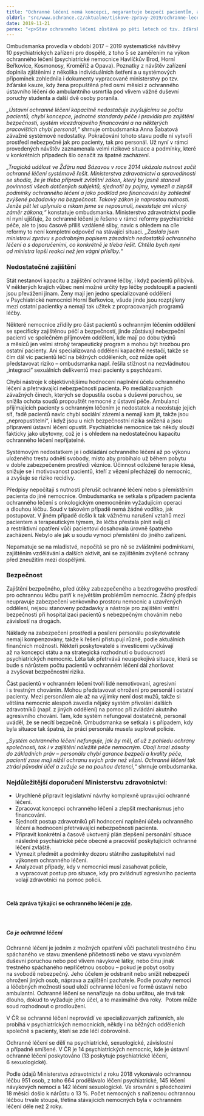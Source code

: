 ```yaml
---
title: "Ochranné léčení nemá koncepci, negarantuje bezpečí pacientům, ani personálu"
oldUrl: "src/www.ochrance.cz/aktualne/tiskove-zpravy-2019/ochranne-leceni-nema-koncepci-negarantuje-bezpeci-pacientum-ani-personalu"
date: 2019-11-21
perex: "<p>Stav ochranného léčení zůstává po pěti letech od tzv. žďárské kauzy stejný. Chybí koncepce a také zákonný rámec ochranného léčení je nedokonalý. Přísliby Ministerstva zdravotnictví zůstaly nenaplněny, probíhající reforma psychiatrické péče se ochranného léčení dotýká jen v detailech. Nejistota ohledně budoucího poslání psychiatrických nemocnic vede jen k přešlapování, jehož výsledkem může být další snižování bezpečnosti pacientů a personálu a špatné zacházení.</p>"
---
```


<!-- imported from the old website -->

<p>Ombudsmanka provedla v období 2017 – 2019 systematické návštěvy 10 psychiatrických zařízení pro dospělé, z toho 5 se zaměřením na výkon ochranného léčení (psychiatrické nemocnice Havlíčkův Brod, Horní Beřkovice, Kosmonosy, Kroměříž a Opava). Poznatky z návštěv zařízení doplnila zjištěními z několika individuálních šetření a u systémových připomínek zohlednila i dokumenty vypracované ministerstvy po tzv. žďárské kauze, kdy žena propuštěná před osmi měsíci z ochranného ústavního léčení do ambulantního usmrtila pod vlivem vážné duševní poruchy studenta a další dvě osoby poranila.</p> <p><i>„Ústavní ochranné léčení kapacitně nedostačuje zvyšujícímu se počtu pacientů, chybí koncepce, jednotné standardy péče i pravidla pro zajištění bezpečnosti, systém vícezdrojového financování a na některých pracovištích chybí personál,“</i> shrnuje ombudsmanka Anna Šabatová závažné systémové nedostatky. Pokračování tohoto stavu podle ní vytvoří prostředí nebezpečné jak pro pacienty, tak pro personál. Už nyní v rámci provedených návštěv zaznamenala velmi rizikové situace a podmínky, které v konkrétních případech šlo označit za špatné zacházení.</p> <p><i>„Tragická událost ve Žďáru nad Sázavou v roce 2014 ukázala nutnost začít ochranné léčení systémově řešit. Ministerstva zdravotnictví a spravedlnosti se shodla, že je třeba připravit zvláštní zákon, který by jasně stanovil povinnosti všech dotčených subjektů, sjednotil by pojmy, vymezil a zlepšil podmínky ochranného léčení a jako podklad pro financování by zohlednil zvýšené požadavky na bezpečnost. Takový zákon je naprostou nutností. Jenže pět let uplynulo a nikam jsme se neposunuli, neexistuje ani věcný záměr zákona,“</i> konstatuje ombudsmanka. Ministerstvo zdravotnictví podle ní nyní ujišťuje, že ochranné léčení je řešeno v rámci reformy psychiatrické péče, ale to jsou časově příliš vzdálené sliby, navíc s ohledem na cíle reformy to není kompletní odpověď na stávající situaci. <i>„Zaslala jsem ministrovi zprávu s podrobným popisem zásadních nedostatků ochranného léčení a s doporučeními, co konkrétně je třeba řešit. Chtěla bych nyní od ministra lepší reakci než jen vágní přísliby.“</i></p> <h3>Nedostatečné zajištění</h3> <p>Stát nestanoví kapacitu a zajištění ochranné léčby, i když pacientů přibývá. V některých krajích vůbec není možné určitý typ léčby podstoupit a pacienti jsou převáženi jinam. Ženy mají jen jedno specializované oddělení v Psychiatrické nemocnici Horní Beřkovice, všude jinde jsou rozptýleny mezi ostatní pacientky a nemají tak užitek z propracovaných programů léčby.</p> <p>Některé nemocnice zřídily pro část pacientů s ochranným léčením oddělení se specificky zajištěnou péčí a bezpečností, jinde zůstávají nebezpeční pacienti ve společném příjmovém oddělení, kde mají po dobu týdnů a měsíců jen velmi strohý terapeutický program a mohou být hrozbou pro ostatní pacienty. Ani specializovaná oddělení kapacitně nestačí, takže se čím dál víc pacientů léčí na běžných odděleních, což může opět představovat riziko – ombudsmanka např. řešila stížnost na nezvládnutou „integraci“ sexuálních delikventů mezi pacienty s psychózami.</p> <p>Chybí nástroje k objektivnějšímu hodnocení naplnění účelu ochranného léčení a přetrvávající nebezpečnosti pacienta. Po medializovaných závažných činech, kterých se dopustila osoba s duševní poruchou, se snížila ochota soudů propouštět nemocné z ústavní péče. Ambulancí přijímajících pacienty s ochranným léčením je nedostatek a neexistuje jejich síť, řadě pacientů navíc chybí sociální zázemí a nemají kam jít, takže jsou „nepropustitelní“, i když jsou u nich bezpečnostní rizika snížená a jsou připraveni ústavní léčení opustit. Psychiatrické nemocnice tak někdy slouží fakticky jako ubytovny, což je i s ohledem na nedostatečnou kapacitu ochranného léčení nepřijatelné.</p> <p>Systémovým nedostatkem je i odkládání ochranného léčení až po výkonu uloženého trestu odnětí svobody, místo aby probíhalo už během pobytu v dobře zabezpečeném prostředí věznice. Účinnost odložené terapie klesá, snižuje se i motivovanost pacientů, kteří z vězení přecházejí do nemocnic, a zvyšuje se riziko recidivy. </p> <p>Předpisy nepočítají s nutností přerušit ochranné léčení nebo s přemístěním pacienta do jiné nemocnice. Ombudsmanka se setkala s případem pacienta ochranného léčení s onkologickým onemocněním vyžadujícím operaci a dlouhou léčbu. Soud v takovém případě nemá žádné vodítko, jak postupovat. V jiném případě došlo k tak vážnému narušení vztahů mezi pacientem a terapeutickým týmem, že léčba přestala plnit svůj cíl a restriktivní opatření vůči pacientovi dosahovala úrovně špatného zacházení. Nebylo ale jak u soudu vymoci přemístění do jiného zařízení.</p> <p>Nepamatuje se na mladistvé, nepočítá se pro ně se zvláštními podmínkami, zajištěním vzdělávání a dalších aktivit, ani se zajištěním zvýšené ochrany před zneužitím mezi dospělými.</p> <h3>Bezpečnost</h3> <p>Zajištění bezpečného, před útěky zabezpečeného a bezdrogového prostředí pro ochrannou léčbu patří k největším problémům nemocnic. Žádný předpis neupravuje zabezpečení venkovního prostoru nemocnic a uzavřených oddělení, nejsou stanoveny požadavky a nástroje pro zajištění vnitřní bezpečnosti při hospitalizaci pacientů s nebezpečným chováním nebo závislostí na drogách. </p> <p>Náklady na zabezpečení prostředí a posílení personálu poskytovatelé nemají kompenzovány, takže k řešení přistupují různě, podle aktuálních finančních možností. Někteří poskytovatelé s investicemi vyčkávají až na koncepci státu a na strategická rozhodnutí o budoucnosti psychiatrických nemocnic. Léta tak přetrvává neuspokojivá situace, která se bude s nárůstem počtu pacientů v ochranném léčení dál zhoršovat a zvyšovat bezpečnostní rizika.</p> <p>Část pacientů v ochranném léčení tvoří lidé nemotivovaní, agresivní i s trestným chováním. Mohou představovat ohrožení pro personál i ostatní pacienty. Mezi personálem ale až na výjimky není dost mužů, takže si většina nemocnic alespoň zavedla nějaký systém přivolání dalších zdravotníků (např. z jiných oddělení) na pomoc při zvládání akutního agresivního chování. Tam, kde systém nefungoval dostatečně, personál uváděl, že se necítí bezpečně. Ombudsmanka se setkala i s případem, kdy byla situace tak špatná, že práci personálu musela suplovat policie.</p> <p><i>„Systém ochranného léčení nefunguje, jak by měl, ať už z pohledu ochrany společnosti, tak i v zajištění náležité péče nemocným. Obojí hrozí zásahy do základních práv – personálu chybí garance bezpečí a kvality péče, pacienti zase mají nižší ochranu svých práv než vězni. Ochranné léčení tak ztrácí původní účel a zužuje se na pouhou detenci,“</i> shrnuje ombudsmanka.</p> <h3>Nejdůležitější doporučení Ministerstvu zdravotnictví:</h3><ul><li>Urychleně připravit legislativní návrhy komplexně upravující ochranné léčení.</li><li>Zpracovat koncepci ochranného léčení a zlepšit mechanismus jeho financování.</li><li>Sjednotit postup zdravotníků při hodnocení naplnění účelu ochranného léčení a hodnocení přetrvávající nebezpečnosti pacienta.</li><li>Připravit konkrétní a časově ukotvený plán zlepšení personální situace následné psychiatrické péče obecně a pracovišť poskytujících ochranné léčení zvláště.</li><li>Vymezit předmět a podmínky dozoru státního zastupitelství nad výkonem ochranného léčení.</li><li>Analyzovat případy, kdy v nemocnici musí zasahovat policie, a vypracovat postup pro situace, kdy pro zvládnutí agresivního pacienta volají zdravotníci na pomoc policii.</li></ul><p>  </p><p><b>Celá zpráva týkající se ochranného léčení je <a href="https://www.ochrance.cz/fileadmin/user_upload/ochrana_osob/ZARIZENI/Zdravotnicka_zarizeni/2019_SZ-ochranne_leceni_web.pdf" target="_blank">zde</a>.</b></p><h5> </h5><h5>Co je ochranné léčení</h5> <p>Ochranné léčení je jedním z možných opatření vůči pachateli trestného činu spáchaného ve stavu zmenšené příčetnosti nebo ve stavu vyvolaném duševní poruchou nebo pod vlivem návykové látky, nebo činu jinak trestného spáchaného nepříčetnou osobou – pokud je pobyt osoby na svobodě nebezpečný. Jeho účelem je odstranit nebo snížit nebezpečí ohrožení jiných osob, náprava a zajištění pachatele. Podle povahy nemoci a léčebných možností soud uloží ochranné léčení ve formě ústavní nebo ambulantní. Ochranné léčení se nenařizuje na dobu určitou, ale trvá tak dlouho, dokud to vyžaduje jeho účel, a to maximálně dva roky.  Potom může soud rozhodnout o prodloužení. </p> <p>V ČR se ochranné léčení neprovádí ve specializovaných zařízeních, ale probíhá v psychiatrických nemocnicích, někdy i na běžných odděleních společně s pacienty, kteří se zde léčí dobrovolně.</p> <p>Ochranné léčení se dělí na psychiatrické, sexuologické, závislostní a případně smíšené. V ČR je 14 psychiatrických nemocnic, kde je ústavní ochranné léčení poskytováno (13 poskytuje psychiatrické léčení, 6 sexuologické).</p> <p>Podle údajů Ministerstva zdravotnictví z roku 2018 vykonávalo ochrannou léčbu 951 osob, z toho 664 prodělávalo léčení psychiatrické, 145 léčení návykových nemocí a 142 léčení sexuologické. Ve srovnání s předchozími 18 měsíci došlo k nárůstu o 13 %. Počet nemocných s nařízenou ochrannou léčbou trvale stoupá, třetina stávajících nemocných byla v ochranném léčení déle než 2 roky.</p> <br />
